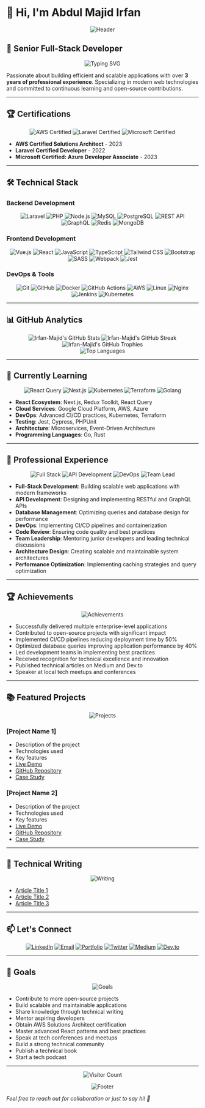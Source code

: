 # 👋 Hi, I'm Abdul Majid Irfan

<div align="center">
  
  ![Header](https://capsule-render.vercel.app/api?type=waving&color=gradient&height=200&section=header&text=Abdul%20Majid%20Irfan&fontSize=50&fontAlignY=35&animation=twinkling)
  
</div>

## 🚀 Senior Full-Stack Developer

<div align="center">
  
  ![Typing SVG](https://readme-typing-svg.herokuapp.com?font=Fira+Code&pause=1000&color=00F72A&center=true&vCenter=true&width=600&lines=Building+scalable+web+applications;Creating+efficient+APIs;Implementing+best+practices;Writing+clean+code;Always+learning+new+technologies)
  
</div>

Passionate about building efficient and scalable applications with over **3 years of professional experience**. Specializing in modern web technologies and committed to continuous learning and open-source contributions.

---

## 🏆 Certifications

<div align="center">
  
  ![AWS Certified](https://img.shields.io/badge/AWS-Certified-FF9900?style=for-the-badge&logo=amazon-aws&logoColor=white)
  ![Laravel Certified](https://img.shields.io/badge/Laravel-Certified-FF2D20?style=for-the-badge&logo=laravel&logoColor=white)
  ![Microsoft Certified](https://img.shields.io/badge/Microsoft-Certified-0078D4?style=for-the-badge&logo=microsoft&logoColor=white)
  
</div>

- **AWS Certified Solutions Architect** - 2023
- **Laravel Certified Developer** - 2022
- **Microsoft Certified: Azure Developer Associate** - 2023

---

## 🛠️ Technical Stack

### Backend Development
<div align="center">
  
  ![Laravel](https://img.shields.io/badge/Laravel-FF2D20?style=for-the-badge&logo=laravel&logoColor=white)
  ![PHP](https://img.shields.io/badge/PHP-777BB4?style=for-the-badge&logo=php&logoColor=white)
  ![Node.js](https://img.shields.io/badge/Node.js-339933?style=for-the-badge&logo=nodedotjs&logoColor=white)
  ![MySQL](https://img.shields.io/badge/MySQL-005C84?style=for-the-badge&logo=mysql&logoColor=white)
  ![PostgreSQL](https://img.shields.io/badge/PostgreSQL-316192?style=for-the-badge&logo=postgresql&logoColor=white)
  ![REST API](https://img.shields.io/badge/REST_API-FF6B6B?style=for-the-badge&logo=rest&logoColor=white)
  ![GraphQL](https://img.shields.io/badge/GraphQL-E10098?style=for-the-badge&logo=graphql&logoColor=white)
  ![Redis](https://img.shields.io/badge/Redis-DC382D?style=for-the-badge&logo=redis&logoColor=white)
  ![MongoDB](https://img.shields.io/badge/MongoDB-47A248?style=for-the-badge&logo=mongodb&logoColor=white)
  
</div>

### Frontend Development
<div align="center">
  
  ![Vue.js](https://img.shields.io/badge/Vue.js-4FC08D?style=for-the-badge&logo=vuedotjs&logoColor=white)
  ![React](https://img.shields.io/badge/React-20232A?style=for-the-badge&logo=react&logoColor=61DAFB)
  ![JavaScript](https://img.shields.io/badge/JavaScript-F7DF1E?style=for-the-badge&logo=javascript&logoColor=black)
  ![TypeScript](https://img.shields.io/badge/TypeScript-007ACC?style=for-the-badge&logo=typescript&logoColor=white)
  ![Tailwind CSS](https://img.shields.io/badge/Tailwind_CSS-38B2AC?style=for-the-badge&logo=tailwind-css&logoColor=white)
  ![Bootstrap](https://img.shields.io/badge/Bootstrap-563D7C?style=for-the-badge&logo=bootstrap&logoColor=white)
  ![SASS](https://img.shields.io/badge/SASS-CC6699?style=for-the-badge&logo=sass&logoColor=white)
  ![Webpack](https://img.shields.io/badge/Webpack-8DD6F9?style=for-the-badge&logo=webpack&logoColor=black)
  ![Jest](https://img.shields.io/badge/Jest-C21325?style=for-the-badge&logo=jest&logoColor=white)
  
</div>

### DevOps & Tools
<div align="center">
  
  ![Git](https://img.shields.io/badge/Git-F05032?style=for-the-badge&logo=git&logoColor=white)
  ![GitHub](https://img.shields.io/badge/GitHub-100000?style=for-the-badge&logo=github&logoColor=white)
  ![Docker](https://img.shields.io/badge/Docker-2CA5E0?style=for-the-badge&logo=docker&logoColor=white)
  ![GitHub Actions](https://img.shields.io/badge/GitHub_Actions-2088FF?style=for-the-badge&logo=github-actions&logoColor=white)
  ![AWS](https://img.shields.io/badge/AWS-232F3E?style=for-the-badge&logo=amazon-aws&logoColor=white)
  ![Linux](https://img.shields.io/badge/Linux-FCC624?style=for-the-badge&logo=linux&logoColor=black)
  ![Nginx](https://img.shields.io/badge/Nginx-009639?style=for-the-badge&logo=nginx&logoColor=white)
  ![Jenkins](https://img.shields.io/badge/Jenkins-D24939?style=for-the-badge&logo=jenkins&logoColor=white)
  ![Kubernetes](https://img.shields.io/badge/Kubernetes-326CE5?style=for-the-badge&logo=kubernetes&logoColor=white)
  
</div>

---

## 📊 GitHub Analytics

<div align="center">
  
  <img src="https://github-readme-stats.vercel.app/api?username=Irfan-Majid&show_icons=true&theme=radical" alt="Irfan-Majid's GitHub Stats" />
  <img src="https://github-readme-streak-stats.herokuapp.com/?user=Irfan-Majid&theme=radical" alt="Irfan-Majid's GitHub Streak" />
  
</div>

<div align="center">
  
  <img src="https://github-profile-trophy.vercel.app/?username=Irfan-Majid&theme=radical&margin-w=15" alt="Irfan-Majid's GitHub Trophies" />
  
</div>

<div align="center">
  
  <img src="https://github-readme-stats.vercel.app/api/top-langs/?username=Irfan-Majid&layout=compact&theme=radical" alt="Top Languages" />
  
</div>

---

## 🌱 Currently Learning

<div align="center">
  
  ![React Query](https://img.shields.io/badge/React_Query-FF4154?style=for-the-badge&logo=react-query&logoColor=white)
  ![Next.js](https://img.shields.io/badge/Next.js-000000?style=for-the-badge&logo=nextdotjs&logoColor=white)
  ![Kubernetes](https://img.shields.io/badge/Kubernetes-326CE5?style=for-the-badge&logo=kubernetes&logoColor=white)
  ![Terraform](https://img.shields.io/badge/Terraform-7B42BC?style=for-the-badge&logo=terraform&logoColor=white)
  ![Golang](https://img.shields.io/badge/Go-00ADD8?style=for-the-badge&logo=go&logoColor=white)
  
</div>

- **React Ecosystem**: Next.js, Redux Toolkit, React Query
- **Cloud Services**: Google Cloud Platform, AWS, Azure
- **DevOps**: Advanced CI/CD practices, Kubernetes, Terraform
- **Testing**: Jest, Cypress, PHPUnit
- **Architecture**: Microservices, Event-Driven Architecture
- **Programming Languages**: Go, Rust

---

## 💼 Professional Experience

<div align="center">
  
  ![Full Stack](https://img.shields.io/badge/Full_Stack-Developer-2ea44f?style=for-the-badge)
  ![API Development](https://img.shields.io/badge/API-Development-2ea44f?style=for-the-badge)
  ![DevOps](https://img.shields.io/badge/DevOps-Engineer-2ea44f?style=for-the-badge)
  ![Team Lead](https://img.shields.io/badge/Team-Lead-2ea44f?style=for-the-badge)
  
</div>

- **Full-Stack Development**: Building scalable web applications with modern frameworks
- **API Development**: Designing and implementing RESTful and GraphQL APIs
- **Database Management**: Optimizing queries and database design for performance
- **DevOps**: Implementing CI/CD pipelines and containerization
- **Code Review**: Ensuring code quality and best practices
- **Team Leadership**: Mentoring junior developers and leading technical discussions
- **Architecture Design**: Creating scalable and maintainable system architectures
- **Performance Optimization**: Implementing caching strategies and query optimization

---

## 🏆 Achievements

<div align="center">
  
  ![Achievements](https://img.shields.io/badge/Achievements-Gold-FFD700?style=for-the-badge)
  
</div>

- Successfully delivered multiple enterprise-level applications
- Contributed to open-source projects with significant impact
- Implemented CI/CD pipelines reducing deployment time by 50%
- Optimized database queries improving application performance by 40%
- Led development teams in implementing best practices
- Received recognition for technical excellence and innovation
- Published technical articles on Medium and Dev.to
- Speaker at local tech meetups and conferences

---

## 📚 Featured Projects

<div align="center">
  
  ![Projects](https://img.shields.io/badge/Featured-Projects-2ea44f?style=for-the-badge)
  
</div>

### [Project Name 1]
- Description of the project
- Technologies used
- Key features
- [Live Demo](https://project1-demo.com)
- [GitHub Repository](https://github.com/your-username/project1)
- [Case Study](https://medium.com/your-case-study)

### [Project Name 2]
- Description of the project
- Technologies used
- Key features
- [Live Demo](https://project2-demo.com)
- [GitHub Repository](https://github.com/your-username/project2)
- [Case Study](https://medium.com/your-case-study)

---

## 📝 Technical Writing

<div align="center">
  
  ![Writing](https://img.shields.io/badge/Technical-Writing-2ea44f?style=for-the-badge)
  
</div>

- [Article Title 1](https://medium.com/your-article-1)
- [Article Title 2](https://medium.com/your-article-2)
- [Article Title 3](https://medium.com/your-article-3)

---

## 📫 Let's Connect

<div align="center">
  
  [![LinkedIn](https://img.shields.io/badge/LinkedIn-0077B5?style=for-the-badge&logo=linkedin&logoColor=white)](https://www.linkedin.com/in/irfan-majid/)
  [![Email](https://img.shields.io/badge/Email-D14836?style=for-the-badge&logo=gmail&logoColor=white)](mailto:devirfanmajid@gmail.com)
  [![Portfolio](https://img.shields.io/badge/Portfolio-000000?style=for-the-badge&logo=about.me&logoColor=white)](https://your-portfolio-url.com)
  [![Twitter](https://img.shields.io/badge/Twitter-1DA1F2?style=for-the-badge&logo=twitter&logoColor=white)](https://twitter.com/your-twitter)
  [![Medium](https://img.shields.io/badge/Medium-12100E?style=for-the-badge&logo=medium&logoColor=white)](https://medium.com/@your-username)
  [![Dev.to](https://img.shields.io/badge/Dev.to-0A0A0A?style=for-the-badge&logo=dev.to&logoColor=white)](https://dev.to/your-username)
  
</div>

---

## 🎯 Goals

<div align="center">
  
  ![Goals](https://img.shields.io/badge/Goals-2023-2ea44f?style=for-the-badge)
  
</div>

- Contribute to more open-source projects
- Build scalable and maintainable applications
- Share knowledge through technical writing
- Mentor aspiring developers
- Obtain AWS Solutions Architect certification
- Master advanced React patterns and best practices
- Speak at tech conferences and meetups
- Build a strong technical community
- Publish a technical book
- Start a tech podcast

---

<div align="center">
  
  ![Visitor Count](https://profile-counter.glitch.me/Irfan-Majid/count.svg)
  
</div>

<div align="center">
  
  ![Footer](https://capsule-render.vercel.app/api?type=waving&color=gradient&height=100&section=footer&text=Thanks%20for%20visiting!&fontSize=30&fontAlignY=65&animation=twinkling)
  
</div>

*Feel free to reach out for collaboration or just to say hi! 👋*
